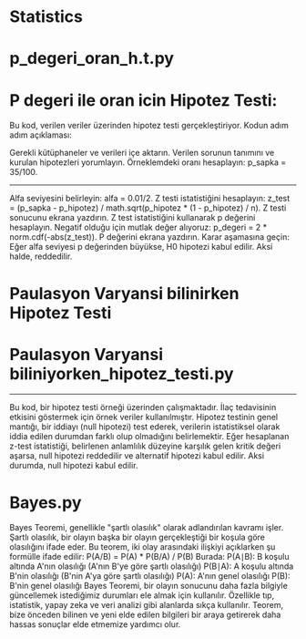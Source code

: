 # Statistics

# p_degeri_oran_h.t.py
# P degeri ile oran icin Hipotez Testi:
Bu kod, verilen veriler üzerinden hipotez testi gerçekleştiriyor. Kodun adım adım açıklaması:

Gerekli kütüphaneler ve verileri içe aktarın.
Verilen sorunun tanımını ve kurulan hipotezleri yorumlayın.
Örneklemdeki oranı hesaplayın: p_sapka = 35/100.

_______________________________________
Alfa seviyesini belirleyin: alfa = 0.01/2.
Z testi istatistiğini hesaplayın: z_test = (p_sapka - p_hipotez) / math.sqrt(p_hipotez * (1 - p_hipotez) / n).
Z testi sonucunu ekrana yazdırın.
Z test istatistiğini kullanarak p değerini hesaplayın. Negatif olduğu için mutlak değer alıyoruz: p_degeri = 2 * norm.cdf(-abs(z_test)).
P değerini ekrana yazdırın.
Karar aşamasına geçin: Eğer alfa seviyesi p değerinden büyükse, H0 hipotezi kabul edilir. Aksi halde, reddedilir.

# Paulasyon Varyansi bilinirken Hipotez Testi
# Paulasyon Varyansi biliniyorken_hipotez_testi.py
__________________________________________________
Bu kod, bir hipotez testi örneği üzerinden çalışmaktadır. İlaç tedavisinin etkisini göstermek için örnek veriler kullanılmıştır. Hipotez testinin genel mantığı, bir iddiayı (null hipotezi) test ederek, verilerin istatistiksel olarak iddia edilen durumdan farklı olup olmadığını belirlemektir. Eğer hesaplanan z-test istatistiği, belirlenen anlamlılık düzeyine karşılık gelen kritik değeri aşarsa, null hipotezi reddedilir ve alternatif hipotezi kabul edilir. Aksi durumda, null hipotezi kabul edilir.

# Bayes.py
Bayes Teoremi, genellikle "şartlı olasılık" olarak adlandırılan kavramı işler. Şartlı olasılık, bir olayın başka bir olayın gerçekleştiği bir koşula göre olasılığını ifade eder. Bu teorem, iki olay arasındaki ilişkiyi açıklarken şu formülle ifade edilir:
P(A/B) = P(A) * P(B/A) / P(B)
Burada:
P(A∣B): B koşulu altında A'nın olasılığı (A'nın B'ye göre şartlı olasılığı)
P(B∣A): A koşulu altında B'nin olasılığı (B'nin A'ya göre şartlı olasılığı)
P(A): A'nın genel olasılığı
P(B): B'nin genel olasılığı
Bayes Teoremi, bir olayın sonucunu daha fazla bilgiyle güncellemek istediğimiz durumları ele almak için kullanılır. Özellikle tıp, istatistik, yapay zeka ve veri analizi gibi alanlarda sıkça kullanılır. Teorem, bize önceden bilinen ve yeni elde edilen bilgileri bir araya getirerek daha hassas sonuçlar elde etmemize yardımcı olur.
